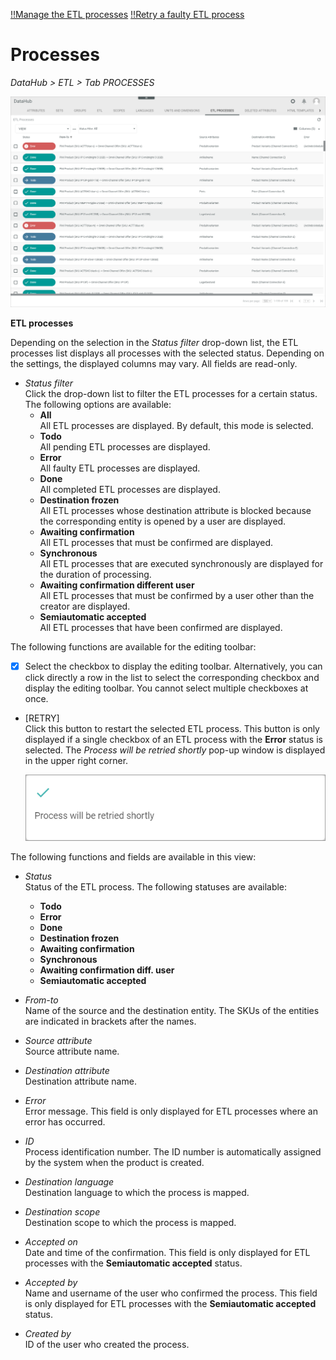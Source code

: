[!!Manage the ETL processes](../Operation/02_ManageETLProcesses.md)
[!!Retry a faulty ETL process](../Troubleshooting/01_RetryFaultyETLProcess.md)

# Processes

*DataHub > ETL > Tab PROCESSES*

![ETL processes](../../Assets/Screenshots/DataHub/Settings/ETLProcesses/ETLProcesses.png "[ETL processes]")

**ETL processes**

Depending on the selection in the *Status filter* drop-down list, the ETL processes list displays all processes with the selected status. Depending on the settings, the displayed columns may vary. All fields are read-only.

- *Status filter*   
    Click the drop-down list to filter the ETL processes for a certain status. The following options are available:
    - **All**   
        All ETL processes are displayed. By default, this mode is selected.
    - **Todo**   
        All pending ETL processes are displayed.
    - **Error**  
        All faulty ETL processes are displayed.
    - **Done**   
        All completed ETL processes are displayed.
    - **Destination frozen**   
        All ETL processes whose destination attribute is blocked because the corresponding entity is opened by a user are displayed.
    - **Awaiting confirmation**   
        All ETL processes that must be confirmed are displayed.
    - **Synchronous**   
        All ETL processes that are executed synchronously are displayed for the duration of processing.
    - **Awaiting confirmation different user**   
        All ETL processes that must be confirmed by a user other than the creator are displayed.
    - **Semiautomatic accepted**   
        All ETL processes that have been confirmed are displayed.

The following functions are available for the editing toolbar:

- [x]     
    Select the checkbox to display the editing toolbar. Alternatively, you can click directly a row in the list to select the corresponding checkbox and display the editing toolbar. You cannot select multiple checkboxes at once.

- [RETRY]   
    Click this button to restart the selected ETL process. This button is only displayed if a single checkbox of an ETL process with the **Error** status is selected. The *Process will be retried shortly* pop-up window is displayed in the upper right corner.

    ![ETL processes](../../Assets/Screenshots/DataHub/Settings/ETLProcesses/ProcessRetried.png "[ETL processes]")

The following functions and fields are available in this view:

- *Status*   
    Status of the ETL process. The following statuses are available:
    - **Todo**
    - **Error**
    - **Done**
    - **Destination frozen**
    - **Awaiting confirmation**
    - **Synchronous**
    - **Awaiting confirmation diff. user**
    - **Semiautomatic accepted**  

- *From-to*   
    Name of the source and the destination entity. The SKUs of the entities are indicated in brackets after the names.  

- *Source attribute*   
    Source attribute name.

- *Destination attribute*   
    Destination attribute name.

- *Error*   
    Error message. This field is only displayed for ETL processes where an error has occurred.

- *ID*   
    Process identification number. The ID number is automatically assigned by the system when the product is created.

- *Destination language*   
    Destination language to which the process is mapped.

- *Destination scope*   
    Destination scope to which the process is mapped.

- *Accepted on*   
    Date and time of the confirmation. This field is only displayed for ETL processes with the **Semiautomatic accepted** status.

- *Accepted by*   
    Name and username of the user who confirmed the process. This field is only displayed for ETL processes with the **Semiautomatic accepted** status.

- *Created by*   
    ID of the user who created the process.



